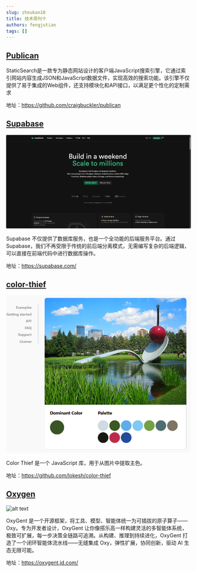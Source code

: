 ```yaml
---
slug: zhoukan10
title: 技术周刊十
authors: fengjutian
tags: []
---
```


## [Publican](https://github.com/craigbuckler/publican)

StaticSearch是一款专为静态网站设计的客户端JavaScript搜索引擎，它通过索引网站内容生成JSON和JavaScript数据文件，实现高效的搜索功能。该引擎不仅提供了易于集成的Web组件，还支持模块化和API接口，以满足更个性化的定制需求

地址：https://github.com/craigbuckler/publican

## [Supabase](https://supabase.com/)

![alt text](./static/supabase.png)

Supabase 不仅提供了数据库服务，也是一个全功能的后端服务平台。通过 Supabase，我们不再受限于传统的前后端分离模式，无需编写复杂的后端逻辑，可以直接在前端代码中进行数据库操作。

地址：https://supabase.com/

## [color-thief](https://github.com/lokesh/color-thief)

![alt text](./static/color-thief.png)

Color Thief 是一个 JavaScript 库，用于从图片中提取主色。

地址：https://github.com/lokesh/color-thief

## [Oxygen](https://oxygent.jd.com/)

![alt text](./static/oxygent.png)

OxyGent 是一个开源框架，将工具、模型、智能体统一为可插拔的原子算子——Oxy。专为开发者设计，OxyGent 让你像搭乐高一样构建灵活的多智能体系统，极致可扩展，每一步决策全链路可追溯。从构建、推理到持续进化，OxyGent 打造了一个闭环智能体流水线——无缝集成 Oxy，弹性扩展，协同创新，驱动 AI 生态无限可能。

地址：https://oxygent.jd.com/